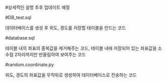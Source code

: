 #상세적인 설명 추후 업데이트 예정




#DB_test.sql


데이터베이스를 생성 후 위도, 경도를 저장할 테이블을 만드는 코드





#database.sql


테이블 내의 좌표의 중복값을 제거해주는 코드, 
테이블 내에 저장되어 있는 좌표값을 소수점 2자리까지만 반올림하여 보여주는 코드






 #random.coordinate.py

 
 위도, 경도의 좌표값을 무작위로 생성하여 데이터베이스로 전송하는 코드
 
